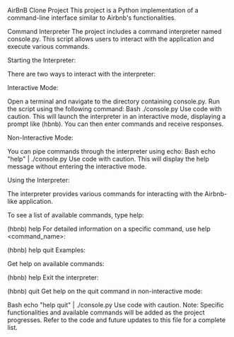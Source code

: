 AirBnB Clone Project
This project is a Python implementation of a command-line interface similar to Airbnb's functionalities.

Command Interpreter
The project includes a command interpreter named console.py. This script allows users to interact with the application and execute various commands.

Starting the Interpreter:

There are two ways to interact with the interpreter:

Interactive Mode:

Open a terminal and navigate to the directory containing console.py.
Run the script using the following command:
Bash
./console.py
Use code with caution.
This will launch the interpreter in an interactive mode, displaying a prompt like (hbnb). You can then enter commands and receive responses.

Non-Interactive Mode:

You can pipe commands through the interpreter using echo:
Bash
echo "help" | ./console.py
Use code with caution.
This will display the help message without entering the interactive mode.

Using the Interpreter:

The interpreter provides various commands for interacting with the Airbnb-like application.

To see a list of available commands, type help:

(hbnb) help
For detailed information on a specific command, use help <command_name>:

(hbnb) help quit
Examples:

Get help on available commands:

(hbnb) help
Exit the interpreter:

(hbnb) quit
Get help on the quit command in non-interactive mode:

Bash
echo "help quit" | ./console.py
Use code with caution.
Note: Specific functionalities and available commands will be added as the project progresses. Refer to the code and future updates to this file for a complete list.
